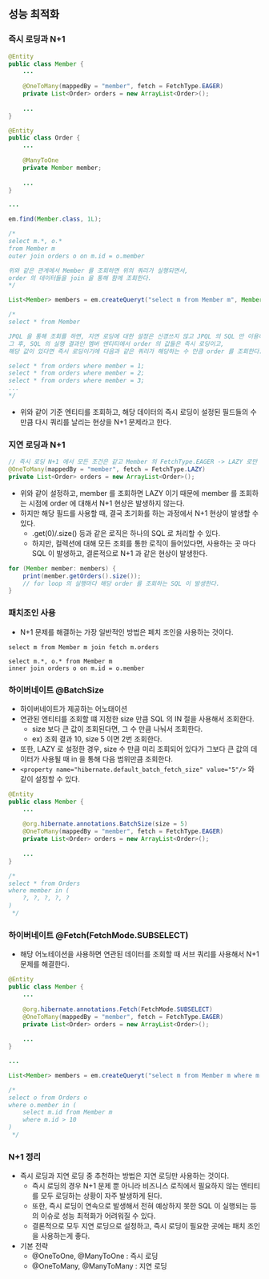 ## 성능 최적화

### 즉시 로딩과 N+1

```java
@Entity
public class Member {
    ...
    
    @OneToMany(mappedBy = "member", fetch = FetchType.EAGER)
    private List<Order> orders = new ArrayList<Order>();
    
    ...
}

@Entity
public class Order {
    ...
    
    @ManyToOne
    private Member member;
    
    ...
}

...

em.find(Member.class, 1L);

/*
select m.*, o.*
from Member m
outer join orders o on m.id = o.member

위와 같은 관계에서 Member 를 조회하면 위의 쿼리가 실행되면서,
order 의 데이터들을 join 을 통해 함께 조회한다.
*/

List<Member> members = em.createQueryt("select m from Member m", Member.class).getResultList();

/*
select * from Member

JPQL 을 통해 조회를 하면, 지연 로딩에 대한 설정은 신경쓰지 않고 JPQL 의 SQL 만 이용하여 생성한다.
그 후, SQL 의 실행 결과인 멤버 엔티티에서 order 의 값들은 즉시 로딩이고,
해당 값이 있다면 즉시 로딩이기에 다음과 같은 쿼리가 해당하는 수 만큼 order 를 조회한다.

select * from orders where member = 1;
select * from orders where member = 2;
select * from orders where member = 3;
...
*/
```

* 위와 같이 기준 엔티티를 조회하고, 해당 데이터의 즉시 로딩이 설정된 필드들의 수 만큼 다시 쿼리를 날리는 현상을 N+1 문제라고 한다.

### 지연 로딩과 N+1

```java
// 즉시 로딩 N+1 에서 모든 조건은 같고 Member 의 FetchType.EAGER -> LAZY 로만 변경한다.
@OneToMany(mappedBy = "member", fetch = FetchType.LAZY)
private List<Order> orders = new ArrayList<Order>();
```

* 위와 같이 설정하고, member 를 조회하면 LAZY 이기 때문에 member 를 조회하는 시점에 order 에 대해서 N+1 현상은 발생하지 않는다.
* 하지만 해당 필드를 사용할 때, 결국 초기화를 하는 과정에서 N+1 현상이 발생할 수 있다.
    * .get(0)/.size() 등과 같은 로직은 하나의 SQL 로 처리할 수 있다.
    * 하지만, 컬렉션에 대해 모든 조회를 통한 로직이 들어있다면, 사용하는 곳 마다 SQL 이 발생하고, 결론적으로 N+1 과 같은 현상이 발생한다.

```java
for (Member member: members) {
    print(member.getOrders().size());
    // for loop 의 실행마다 해당 order 를 조회하는 SQL 이 발생한다.
}
```

### 패치조인 사용

* N+1 문제를 해결하는 가장 일반적인 방법은 페치 조인을 사용하는 것이다.

```
select m from Member m join fetch m.orders

select m.*, o.* from Member m
inner join orders o on m.id = o.member
```

### 하이버네이트 @BatchSize

* 하이버네이트가 제공하는 어노태이션
* 연관된 엔티티를 조회할 떄 지정한 size 만큼 SQL 의 IN 절을 사용해서 조회한다.
    * size 보다 큰 값이 조회된다면, 그 수 만큼 나눠서 조회한다.
    * ex) 조회 결과 10, size 5 이면 2번 조회한다.
* 또한, LAZY 로 설정한 경우, size 수 만큼 미리 조회되어 있다가 그보다 큰 값의 데이터가 사용될 때 in 을 통해 다음 범위만큼 조회한다.
* `<property name="hibernate.default_batch_fetch_size" value="5"/>` 와 같이 설정할 수 있다.

```java
@Entity
public class Member {
    ...
    
    @org.hibernate.annotations.BatchSize(size = 5)
    @OneToMany(mappedBy = "member", fetch = FetchType.EAGER)
    private List<Order> orders = new ArrayList<Order>();
    
    ...
}

/*
select * from Orders
where member in (
    ?, ?, ?, ?, ?
)
 */
```

### 하이버네이트 @Fetch(FetchMode.SUBSELECT)

* 해당 어노테이션을 사용하면 연관된 데이터를 조회할 때 서브 쿼리를 사용해서 N+1 문제를 해결한다.

```java
@Entity
public class Member {
    ...
    
    @org.hibernate.annotations.Fetch(FetchMode.SUBSELECT)
    @OneToMany(mappedBy = "member", fetch = FetchType.EAGER)
    private List<Order> orders = new ArrayList<Order>();
    
    ...
}

...

List<Member> members = em.createQueryt("select m from Member m where m.id > 10", Member.class).getResultList();

/*
select o from Orders o
where o.member in (
    select m.id from Member m
    where m.id > 10
)
 */
```

### N+1 정리

* 즉시 로딩과 지연 로딩 중 추천하는 방법은 지연 로딩만 사용하는 것이다.
    * 즉시 로딩의 경우 N+1 문제 뿐 아니라 비즈니스 로직에서 필요하지 않는 엔티티를 모두 로딩하는 상황이 자주 발생하게 된다.
    * 또한, 즉시 로딩이 연속으로 발생해서 전혀 예상하지 못한 SQL 이 실행되는 등의 이슈로 성능 최적화가 어려워질 수 있다.
    * 결론적으로 모두 지연 로딩으로 설정하고, 즉시 로딩이 필요한 곳에는 패치 조인을 사용하는게 좋다.
* 기본 전략
    * @OneToOne, @ManyToOne : 즉시 로딩
    * @OneToMany, @ManyToMany : 지연 로딩
